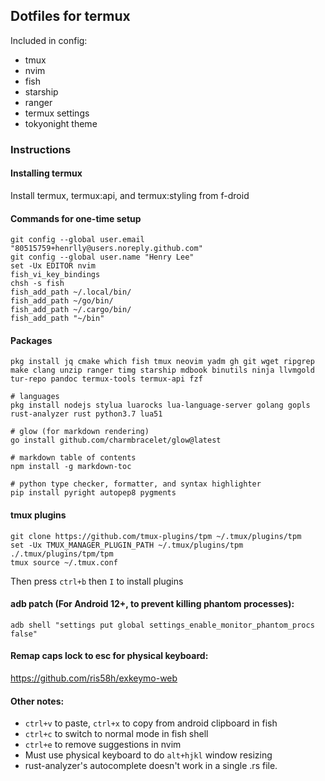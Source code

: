 ## Dotfiles for termux

Included in config:
 - tmux
 - nvim
 - fish
 - starship
 - ranger
 - termux settings
 - tokyonight theme

### Instructions

#### Installing termux

Install termux, termux:api, and termux:styling from f-droid

#### Commands for one-time setup
```
git config --global user.email "80515759+henrlly@users.noreply.github.com"
git config --global user.name "Henry Lee"
set -Ux EDITOR nvim
fish_vi_key_bindings
chsh -s fish
fish_add_path ~/.local/bin/
fish_add_path ~/go/bin/
fish_add_path ~/.cargo/bin/
fish_add_path "~/bin"
```

#### Packages
```
pkg install jq cmake which fish tmux neovim yadm gh git wget ripgrep make clang unzip ranger timg starship mdbook binutils ninja llvmgold tur-repo pandoc termux-tools termux-api fzf

# languages
pkg install nodejs stylua luarocks lua-language-server golang gopls rust-analyzer rust python3.7 lua51

# glow (for markdown rendering)
go install github.com/charmbracelet/glow@latest

# markdown table of contents
npm install -g markdown-toc

# python type checker, formatter, and syntax highlighter
pip install pyright autopep8 pygments
```

#### tmux plugins
```
git clone https://github.com/tmux-plugins/tpm ~/.tmux/plugins/tpm
set -Ux TMUX_MANAGER_PLUGIN_PATH ~/.tmux/plugins/tpm
./.tmux/plugins/tpm/tpm
tmux source ~/.tmux.conf
```
Then press `ctrl+b` then `I` to install plugins

#### adb patch (For Android 12+, to prevent killing phantom processes):
```
adb shell "settings put global settings_enable_monitor_phantom_procs false"
```

#### Remap caps lock to esc for physical keyboard:

https://github.com/ris58h/exkeymo-web

#### Other notes:

 - `ctrl+v` to paste, `ctrl+x` to copy from android clipboard in fish
 - `ctrl+c` to switch to normal mode in fish shell
 - `ctrl+e` to remove suggestions in nvim
 - Must use physical keyboard to do `alt+hjkl` window resizing
 - rust-analyzer's autocomplete doesn't work in a single .rs file.

